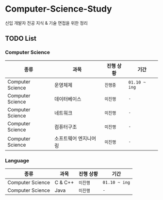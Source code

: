 # Computer-Science-Study
신입 개발자 전공 지식 &amp; 기술 면접을 위한 정리

## TODO List

### Computer Science
<table>
  <thead>
    <tr>
      <th>종류</th>
      <th>과목</th>
      <th>진행 상황</th>
      <th>기간</th>
    </tr>
  </thead>
  <tbody>
    <tr>
      <td>Computer Science</td>
      <td>운영체제</td>
      <td><code>진행중</code></td>
      <td><code>01.10 ~ ing</code></td>
    </tr>
    <tr>
      <td>Computer Science</td>
      <td>데이터베이스</td>
      <td><code>미진행</code></td>
      <td><code>-</code></td>
    </tr>
    <tr>
      <td>Computer Science</td>
      <td>네트워크</td>
      <td><code>미진행</code></td>
      <td><code>-</code></td>
    </tr>
    <tr>
      <td>Computer Science</td>
      <td>컴퓨터구조</td>
      <td><code>미진행</code></td>
      <td><code>-</code></td>
    </tr>
     <tr>
      <td>Computer Science</td>
      <td>소프트웨어 엔지니어링</td>
      <td><code>미진행</code></td>
      <td><code>-</code></td>
    </tr>
  </tbody>
</table>


### Language
<table>
  <thead>
    <tr>
      <th>종류</th>
      <th>과목</th>
      <th>진행 상황</th>
      <th>기간</th>
    </tr>
  </thead>
  <tbody>
    <tr>
      <td>Computer Science</td>
      <td>C & C++</td>
      <td><code>미진행</code></td>
      <td><code>01.10 ~ ing</code></td>
    </tr>
    <tr>
      <td>Computer Science</td>
      <td>Java</td>
      <td><code>미진행</code></td>
      <td><code>-</code></td>
    </tr>
  </tbody>
</table>
